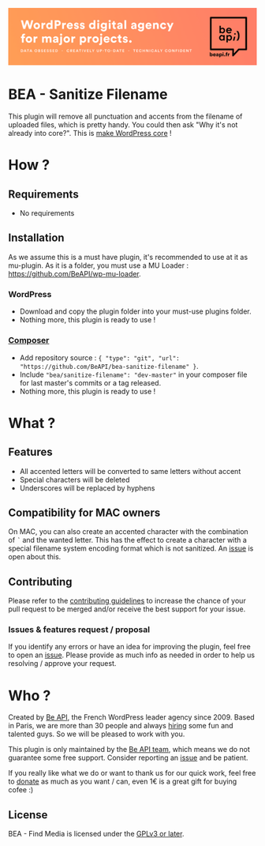 <a href="https://beapi.fr">![Be API Github Banner](.wordpress.org/banner-github.png)</a>

# BEA - Sanitize Filename

This plugin will remove all punctuation and accents from the filename of uploaded files, which is pretty handy.
You could then ask "Why it's not already into core?". This is [make WordPress core](https://core.trac.wordpress.org/ticket/22363) !

# How ?

## Requirements

- No requirements

## Installation

As we assume this is a must have plugin, it's recommended to use at it as mu-plugin. As it is a folder, you must use a MU Loader : https://github.com/BeAPI/wp-mu-loader.

### WordPress

- Download and copy the plugin folder into your must-use plugins folder.
- Nothing more, this plugin is ready to use !

### [Composer](http://composer.rarst.net/)

- Add repository source : `{ "type": "git", "url": "https://github.com/BeAPI/bea-sanitize-filename" }`.
- Include `"bea/sanitize-filename": "dev-master"` in your composer file for last master's commits or a tag released.
- Nothing more, this plugin is ready to use !

# What ?

## Features

* All accented letters will be converted to same letters without accent
* Special characters will be deleted
* Underscores will be replaced by hyphens

## Compatibility for MAC owners

On MAC, you can also create an accented character with the combination of *<code>`</code>* and the wanted letter. This has the effect to create a character with a special filename system encoding format which is not sanitized.
An [issue](https://github.com/BeAPI/bea-sanitize-filename/issues/1) is open about this.
  
## Contributing

Please refer to the [contributing guidelines](.github/CONTRIBUTING.md) to increase the chance of your pull request to be merged and/or receive the best support for your issue.

### Issues & features request / proposal

If you identify any errors or have an idea for improving the plugin, feel free to open an [issue](../../issues/new). Please provide as much info as needed in order to help us resolving / approve your request.

# Who ?

Created by [Be API](https://beapi.fr), the French WordPress leader agency since 2009. Based in Paris, we are more than 30 people and always [hiring](https://beapi.workable.com) some fun and talented guys. So we will be pleased to work with you.

This plugin is only maintained by the [Be API team](https://beapi.fr), which means we do not guarantee some free support. Consider reporting an [issue](#issues--features-request--proposal) and be patient.

If you really like what we do or want to thank us for our quick work, feel free to [donate](https://www.paypal.me/BeAPI) as much as you want / can, even 1€ is a great gift for buying cofee :)

## License

BEA - Find Media is licensed under the [GPLv3 or later](LICENSE.md).
